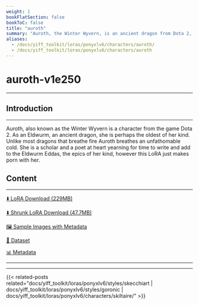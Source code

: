 ```yaml
---
weight: 1
bookFlatSection: false
bookToC: false
title: "auroth"
summary: "Auroth, the Winter Wyvern, is an ancient dragon from Dota 2, known for her icy breath and her passion for scholarship and poetry."
aliases:
  - /docs/yiff_toolkit/loras/ponyxlv6/characters/auroth/
  - /docs/yiff_toolkit/loras/ponyxlv6/characters/auroth
---
```


<!--markdownlint-disable MD025 MD033 -->

# auroth-v1e250

---

## Introduction

---

Auroth, also known as the Winter Wyvern is a character from the game Dota 2. As an Eldwurm, an ancient dragon, she is perhaps the oldest of her kind. Unlike most dragons that breathe fire Auroth breathes an unfathomable cold. She is a scholar and a poet at heart yearning for time to write and add to the Eldwurm Eddas, the epics of her kind, however this LoRA just makes porn with her.

## Content

---

[⬇️ LoRA Download (229MB)](https://huggingface.co/k4d3/yiff_toolkit/resolve/main/ponyxl_loras/auroth-v1e250.safetensors?download=true)

[⬇️ Shrunk LoRA Download (47.7MB)](https://huggingface.co/k4d3/yiff_toolkit/resolve/main/ponyxl_loras_shrunk_2/auroth-v1e250_frockpt1_th-3.55.safetensors?download=true)

[🖼️ Sample Images with Metadata](https://huggingface.co/k4d3/yiff_toolkit/tree/main/static/{})

[📐 Dataset](https://huggingface.co/datasets/k4d3/furry/tree/main/auroth_the_winter_wyvern)

[📊 Metadata](https://huggingface.co/k4d3/yiff_toolkit/raw/main/ponyxl_loras/auroth-v1e250.json)

---

---

{{< related-posts related="docs/yiff_toolkit/loras/ponyxlv6/styles/skecchiart | docs/yiff_toolkit/loras/ponyxlv6/styles/goronic | docs/yiff_toolkit/loras/ponyxlv6/characters/skiltaire/" >}}
